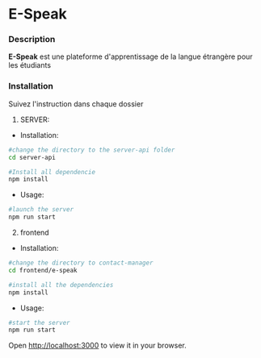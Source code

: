 # E-Speak


### Description
**E-Speak** est une plateforme d'apprentissage de la langue étrangère pour les étudiants


### Installation
Suivez l'instruction dans chaque dossier
1. SERVER:
 - Installation:
```bash
#change the directory to the server-api folder
cd server-api

#Install all dependencie
npm install
```
 - Usage:
 ```bash
#launch the server
npm run start
 ```

2. frontend
 - Installation:
```bash
#change the directory to contact-manager
cd frontend/e-speak

#install all the dependencies
npm install 
```
 - Usage:
```bash
#start the server
npm run start
```
Open [http://localhost:3000](http://localhost:3000) to view it in your browser.
